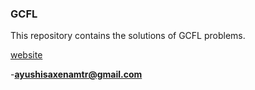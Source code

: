 ### GCFL
 This repository contains the solutions of GCFL problems.
 
[website](https://www.hackerrank.com)
 

 
-**ayushisaxenamtr@gmail.com**
